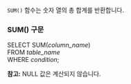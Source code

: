 `SUM()` 함수는 숫자 열의 총 합계를 반환합니다. 

### SUM() 구문

SELECT SUM(_column_name_)  
FROM _table_name_  
WHERE _condition_;

**참고:** NULL 값은 계산되지 않습니다.